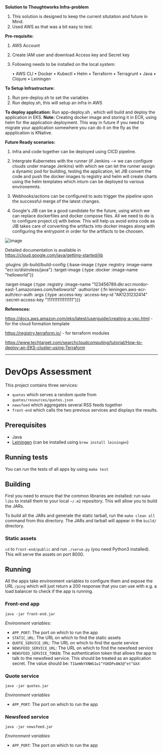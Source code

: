 **Solution to Thoughtworks Infra-problem**

1) This solution is designed to keep the current situtation and future in Mind. 
2) Used AWS as that was a bit easy to test.

**Pre-requisite:**
1) AWS Account
2) Create IAM user and download Access key and Secret key
3) Following needs to be installed on the local system:

	•	AWS CLI
	•	Docker
	•	Kubectl
	•	Helm
	•	Terraform
	•	Terragrunt
	•	Java
	•	Clojure
	•	Leiningen

**To Setup Infrastructure:**
1) Run pre-deploy.sh to set the variables
2) Run deploy.sh, this will setup an infra in AWS

**To deploy application:**
  Run app-deploy.sh , which will build and deploy the application in EKS.
**Note:** Creating docker image and storing it in ECR, using helm for the application deployment. This way in future if you need to migrate your application somewhere you can do it on the fly as the appplication is  KNative.

**Future Ready scenarios:**

1) Infra and code together can be deployed using CICD pipeline. 
2) Intergrate Kubernetes with the runner (if Jenkins --> we can configure clouds under manage Jenkins) with which we can let the runner assign a dynamic pod for building, testing the application, let JIB convert the code and push the docker images to registry and helm will create charts using the helm templates which inturn can be deployed to various environemnts.

4) Webhooks/actions can be configured to auto trigger the pipeline upon the successful merge of the latest changes.
5) Google's JIB can be a good candidate for the future, using which we can replace dockerfiles and docker compose files. All we need to do is to configure project.clj with below. This will help us avoid extra code as JIB takes care of converting the artifacts into docker images along with configuring the entrypoint in order for the artifacts to be choosen.

![image](https://user-images.githubusercontent.com/33951509/173561030-cc05f8f0-7985-4ccd-9dd2-be9f993b3520.png)


Detailed documentation is available in https://cloud.google.com/java/getting-started/jib


:plugins 
:jib-build/build-config {:base-image {:type :registry
                                        :image-name "ecr.io/distroless/java"}
                           :target-image {:type :docker
                                          :image-name "helloworld"}}
																					
:target-image {:type :registry
               :image-name "123456789.dkr.ecr.mordor-east-1.amazonaws.com/helloworld"
               :authorizer {:fn leiningen.aws-ecr-auth/ecr-auth
                            :args {:type :access-key
                                   :access-key-id "AK1231232414"
                                   :secret-access-key "111111111111111"}}}
																	 

**References:**

https://docs.aws.amazon.com/eks/latest/userguide/creating-a-vpc.html - for the cloud formation template 


https://registry.terraform.io/ - for terraform modules

https://www.techtarget.com/searchcloudcomputing/tutorial/How-to-deploy-an-EKS-cluster-using-Terraform

----------------------------------------------------------------------------------------------------------------

# DevOps Assessment

This project contains three services:

* `quotes` which serves a random quote from `quotes/resources/quotes.json`
* `newsfeed` which aggregates several RSS feeds together
* `front-end` which calls the two previous services and displays the results.

## Prerequisites

* Java
* [Leiningen](http://leiningen.org/) (can be installed using `brew install leiningen`)

## Running tests

You can run the tests of all apps by using `make test`

## Building

First you need to ensure that the common libraries are installed: run `make libs` to install them to your local `~/.m2` repository. This will allow you to build the JARs.

To build all the JARs and generate the static tarball, run the `make clean all` command from this directory. The JARs and tarball will appear in the `build/` directory.

### Static assets

`cd` to `front-end/public` and run `./serve.py` (you need Python3 installed). This will serve the assets on port 8000.

## Running

All the apps take environment variables to configure them and expose the URL `/ping` which will just return a 200 response that you can use with e.g. a load balancer to check if the app is running.

### Front-end app

`java -jar front-end.jar`

*Environment variables*:

* `APP_PORT`: The port on which to run the app
* `STATIC_URL`: The URL on which to find the static assets
* `QUOTE_SERVICE_URL`: The URL on which to find the quote service
* `NEWSFEED_SERVICE_URL`: The URL on which to find the newsfeed service
* `NEWSFEED_SERVICE_TOKEN`: The authentication token that allows the app to talk to the newsfeed service. This should be treated as an application secret. The value should be: `T1&eWbYXNWG1w1^YGKDPxAWJ@^et^&kX`

### Quote service

`java -jar quotes.jar`

*Environment variables*

* `APP_PORT`: The port on which to run the app

### Newsfeed service

`java -jar newsfeed.jar`

*Environment variables*

* `APP_PORT`: The port on which to run the app

